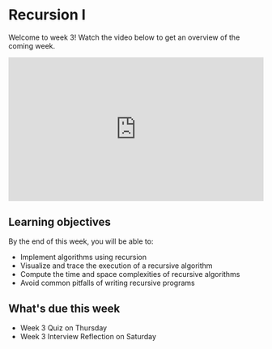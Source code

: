 # Recursion I

Welcome to week 3! Watch the video below to get an overview of the coming week.

<div
  style="position: relative; padding-bottom: 56.25%; height: 0;">
  <iframe
    src="https://www.youtube.com/embed/r0zhmtjnJnE"
    title="YouTube video player"
    frameborder="0"
    allow="accelerometer; autoplay; clipboard-write; encrypted-media; gyroscope; picture-in-picture"
    allowfullscreen
    style="position: absolute; top: 0; left: 0; width: 100%; height: 100%;">
  </iframe>
</div>



## Learning objectives

By the end of this week, you will be able to:

- Implement algorithms using recursion
- Visualize and trace the execution of a recursive algorithm
- Compute the time and space complexities of recursive algorithms
- Avoid common pitfalls of writing recursive programs

## What's due this week

- Week 3 Quiz on Thursday
- Week 3 Interview Reflection on Saturday
